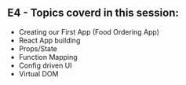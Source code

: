 ## E4 - Topics coverd in this session:

- Creating our First App (Food Ordering App)
- React App building
- Props/State
- Function Mapping
- Config driven UI
- Virtual DOM

